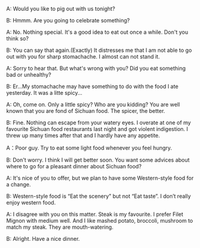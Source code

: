 A: Would you like to pig out with us tonight?

B: Hmmm. Are you going to celebrate something?

A: No. Nothing special. It's a good idea to eat out once a while. Don't you think so?

B: You can say that again.(Exactly) It distresses me that I am not able to go out with you for sharp stomachache. I almost can not stand it.

A: Sorry to hear that. But what's wrong with you? Did you eat something bad or unhealthy?

B: Er...My stomachache may have something to do with the food I ate yesterday. It was a litte spicy...

A: Oh, come on. Only a little spicy? Who are you kidding? You are well known that you are fond of Sichuan food. The spicer, the better.

B: Fine. Nothing can escape from your watery eyes. I overate at one of my favourite Sichuan food restaurants last night and got violent indigestion. I threw up many times after that and I hardly have any appetite. 

A：Poor guy. Try to eat some light food whenever you feel hungry.

B: Don't worry. I think I will get better soon. You want some advices about where to go for a pleasant dinner about Sichuan food?

A: It's nice of you to offer, but we plan to have some Western-style food for a change.

B: Western-style food is “Eat the scenery” but not “Eat taste”. I don’t really enjoy western food.

A: I disagree with you on this matter. Steak is my favourite. I prefer Filet Mignon with medium well. And I like mashed potato, broccoli, mushroom to match my steak. They are mouth-watering.

B: Alright. Have a nice dinner.

